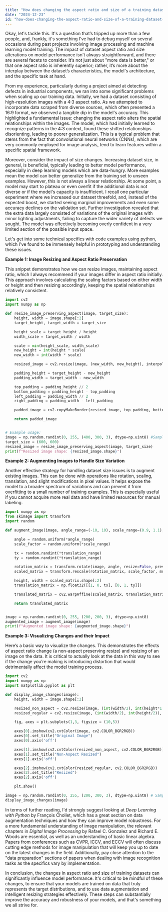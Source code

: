 ```yaml
---
title: "How does changing the aspect ratio and size of a training dataset affect model performance?"
date: "2024-12-23"
id: "how-does-changing-the-aspect-ratio-and-size-of-a-training-dataset-affect-model-performance"
---
```


Okay, let's tackle this. It's a question that’s tripped up more than a few people, and, frankly, it's something I’ve had to debug myself on several occasions during past projects involving image processing and machine learning model training. The impact of dataset aspect ratio and size alterations on model performance isn't always straightforward, and there are several facets to consider. It’s not just about "more data is better," or that one aspect ratio is inherently superior; rather, it’s more about the interplay between the dataset’s characteristics, the model's architecture, and the specific task at hand.

From my experience, particularly during a project aimed at detecting defects in industrial components, we ran into some significant problems when scaling up our training data. Initially, we had a dataset consisting of high-resolution images with a 4:3 aspect ratio. As we attempted to incorporate data scraped from diverse sources, which often presented a 16:9 format, we observed a tangible dip in the model's accuracy. This highlighted a fundamental issue: changing the aspect ratio alters the spatial relationships within the images. The model, which had initially learned to recognize patterns in the 4:3 context, found these shifted relationships disorienting, leading to poorer generalization. This is a typical problem that stems from the fact that convolutional neural networks (CNNs), which are very commonly employed for image analysis, tend to learn features within a specific spatial framework.

Moreover, consider the impact of size changes. Increasing dataset size, in general, is beneficial, typically leading to better model performance, especially in deep learning models which are data-hungry. More examples mean the model can better generalize from the training set to unseen examples. However, this is not always a linear relationship. At some point, a model may start to plateau or even overfit if the additional data is not diverse or if the model's capacity is insufficient. I recall one particular experiment where we increased our dataset threefold, and, instead of the expected boost, we started seeing marginal improvements and even some accuracy declines on the validation set. Further investigation revealed that the extra data largely consisted of variations of the original images with minor lighting adjustments, failing to capture the wider variety of defects we sought. The model was effectively becoming overly confident in a very limited section of the possible input space.

Let's get into some technical specifics with code examples using python, which I've found to be immensely helpful in prototyping and understanding these issues.

**Example 1: Image Resizing and Aspect Ratio Preservation**

This snippet demonstrates how we can resize images, maintaining aspect ratio, which I always recommend if your images differ in aspect ratio initially. This approach involves calculating the scaling factors based on either width or height and then resizing accordingly, keeping the spatial relationships relatively consistent.

```python
import cv2
import numpy as np

def resize_image_preserving_aspect(image, target_size):
    height, width = image.shape[:2]
    target_height, target_width = target_size

    height_scale = target_height / height
    width_scale = target_width / width

    scale = min(height_scale, width_scale)
    new_height = int(height * scale)
    new_width = int(width * scale)

    resized_image = cv2.resize(image, (new_width, new_height), interpolation = cv2.INTER_AREA) # cv2 is good for resizing

    padding_height = target_height - new_height
    padding_width = target_width - new_width

    top_padding = padding_height // 2
    bottom_padding = padding_height - top_padding
    left_padding = padding_width // 2
    right_padding = padding_width - left_padding

    padded_image = cv2.copyMakeBorder(resized_image, top_padding, bottom_padding, left_padding, right_padding, cv2.BORDER_CONSTANT, value=[0, 0, 0])

    return padded_image


# Example usage:
image = np.random.randint(0, 255, (400, 300, 3), dtype=np.uint8) #Sample image
target_size = (600, 600)
resized_image = resize_image_preserving_aspect(image, target_size)
print(f"Resized image shape: {resized_image.shape}")
```

**Example 2: Augmenting Images to Handle Size Variation**

Another effective strategy for handling dataset size issues is to augment existing images. This can be done with operations like rotation, scaling, translation, and slight modifications in pixel values. It helps expose the model to a broader spectrum of variations and can prevent it from overfitting to a small number of training examples. This is especially useful if you cannot acquire more real data and have limited resources for manual labeling.

```python
import numpy as np
from skimage import transform
import random

def augment_image(image, angle_range=(-10, 10), scale_range=(0.9, 1.1), translation_range=(-10, 10)):

    angle = random.uniform(*angle_range)
    scale_factor = random.uniform(*scale_range)

    tx = random.randint(*translation_range)
    ty = random.randint(*translation_range)

    rotation_matrix = transform.rotate(image, angle, resize=False, preserve_range=True).astype(np.uint8)
    scaled_matrix = transform.rescale(rotation_matrix, scale_factor, multichannel = True, preserve_range=True).astype(np.uint8)

    height, width = scaled_matrix.shape[:2]
    translation_matrix = np.float32([[1, 0, tx], [0, 1, ty]])

    translated_matrix = cv2.warpAffine(scaled_matrix, translation_matrix, (width, height))

    return translated_matrix


image = np.random.randint(0, 255, (200, 200, 3), dtype=np.uint8)
augmented_image = augment_image(image)
print(f"Augmented image shape: {augmented_image.shape}")
```

**Example 3: Visualizing Changes and their Impact**

Here’s a basic way to visualize the changes. This demonstrates the effects of aspect ratio change (a non-aspect preserving resize) and resizing of an image on the data. It is critical to actually look at the data in this way to see if the change you’re making is introducing distortion that would detrimentally affect the model training process.

```python
import cv2
import numpy as np
import matplotlib.pyplot as plt

def display_image_changes(image):
    height, width = image.shape[:2]

    resized_non_aspect = cv2.resize(image, (int(width/2), int(height*1.5)), interpolation=cv2.INTER_AREA)
    resized_regular = cv2.resize(image, (int(width/2), int(height/2)), interpolation=cv2.INTER_AREA)

    fig, axes = plt.subplots(1,3, figsize = (10,5))

    axes[0].imshow(cv2.cvtColor(image, cv2.COLOR_BGR2RGB))
    axes[0].set_title("Original Image")
    axes[0].axis('off')

    axes[1].imshow(cv2.cvtColor(resized_non_aspect, cv2.COLOR_BGR2RGB))
    axes[1].set_title("Non-Aspect Resized")
    axes[1].axis('off')

    axes[2].imshow(cv2.cvtColor(resized_regular, cv2.COLOR_BGR2RGB))
    axes[2].set_title("Resized")
    axes[2].axis('off')

    plt.show()

image = np.random.randint(0, 255, (200, 300, 3), dtype=np.uint8) # Sample image
display_image_changes(image)

```

In terms of further reading, I'd strongly suggest looking at *Deep Learning with Python* by François Chollet, which has a great section on data augmentation techniques and how they can improve model robustness. For a more fundamental understanding of image manipulation, the relevant chapters in *Digital Image Processing* by Rafael C. Gonzalez and Richard E. Woods are essential, as well as an understanding of basic linear algebra. Papers from conferences such as CVPR, ICCV, and ECCV will often discuss cutting edge methods for image manipulation that will keep you up to date on the latest changes in the field. Additionally, pay close attention to the "data preparation" sections of papers when dealing with image recognition tasks as the specifics vary by implementation.

In conclusion, the changes in aspect ratio and size of training datasets can significantly influence model performance. It's critical to be mindful of these changes, to ensure that your models are trained on data that truly represents the target distributions, and to use data augmentation and intelligent resizing strategies effectively. These steps can substantially improve the accuracy and robustness of your models, and that's something we all strive for.

